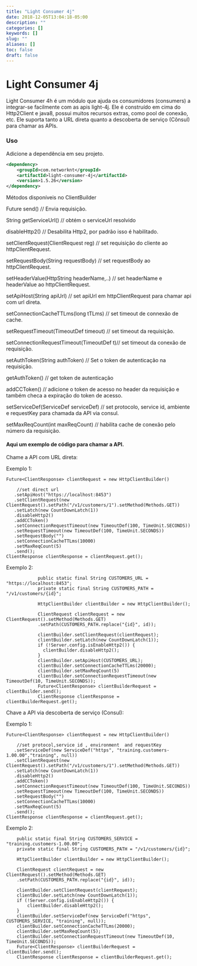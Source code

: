```yaml
---
title: "Light Consumer 4j"
date: 2018-12-05T13:04:18-05:00
description: ""
categories: []
keywords: []
slug: ""
aliases: []
toc: false
draft: false
---
```


# Light Consumer 4j

Light Consumer 4h é um módulo que ajuda os consumidores (consumers) a integrar-se facilmente com as apis light-4j.
Ele é construído em cima do Http2Client e java8, possui muitos recursos extras, como pool de conexão, etc.
Ele suporta tanto a URL direta quanto a descoberta de serviço (Cônsul) para chamar as APIs.

### Uso
Adicione a dependência em seu projeto.

```xml
<dependency>
    <groupId>com.networknt</groupId>
    <artifactId>light-consumer-4j</artifactId>
    <version>1.5.26</version>
</dependency>
```

Métodos disponíveis no ClientBuilder

 Future <ClientResponse> send()           // Envia requisição.
 
 String getServiceUrl()                   // obtém o serviceUrl resolvido
 
 disableHttp2()                           // Desabilita Http2, por padrão isso é habilitado.
 
 setClientRequest(ClientRequest reg)      // set requisição do cliente ao httpClientRequest.
 
 setRequestBody(String requestBody)       // set requestBody ao httpClientRequest.
 
 setHeaderValue(HttpString headerName,..) // set headerName e headerValue ao httpClientRequest.
 
 setApiHost(String apiUrl)	              // set apiUrl em httpClientRequest para chamar api com url direta.
 
 setConnectionCacheTTLms(long tTLms)      // set timeout de connexão de cache.
 
 setRequestTimeout(TimeoutDef timeout)    // set timeout da requisição.
 
 setConnectionRequestTimeout(TimeoutDef t)// set timeout da conexão de requisição.
 
 setAuthToken(String authToken)           // Set o token de autenticação na requisição.
 
 getAuthToken()                           // get token de autenticação
 
 addCCToken()                             // adicione o token de acesso no header da requisição e também checa a expiração do token de acesso.

 setServiceDef(ServiceDef serviceDef)     // set protocolo, service id, ambiente e requestKey para chamada da API via consul.

 setMaxReqCount(int maxReqCount)          // habilita cache de conexão pelo número da requisição.
 
 
 #### Aqui um exemplo de código para chamar a API.
 
Chame a API com URL direta:

Exemplo 1:
```
Future<ClientResponse> clientRequest = new HttpClientBuilder()
                      
    //set direct url
   .setApiHost("https://localhost:8453")
   .setClientRequest(new ClientRequest().setPath("/v1/customers/1").setMethod(Methods.GET))
   .setLatch(new CountDownLatch(1))
   .disableHttp2()
   .addCCToken()
   .setConnectionRequestTimeout(new TimeoutDef(100, TimeUnit.SECONDS))
   .setRequestTimeout(new TimeoutDef(100, TimeUnit.SECONDS))
   .setRequestBody("")
   .setConnectionCacheTTLms(10000)
   .setMaxReqCount(5)
   .send();
ClientResponse clientResponse = clientRequest.get();

```
Exemplo 2:

```
            public static final String CUSTOMERS_URL = "https://localhost:8453";
            private static final String CUSTOMERS_PATH = "/v1/customers/{id}";
            
            HttpClientBuilder clientBuilder = new HttpClientBuilder();
            
            ClientRequest clientRequest = new ClientRequest().setMethod(Methods.GET)
            .setPath(CUSTOMERS_PATH.replace("{id}", id));
            
            clientBuilder.setClientRequest(clientRequest);
            clientBuilder.setLatch(new CountDownLatch(1));
            if (!Server.config.isEnableHttp2()) {
              clientBuilder.disableHttp2();
            }
            clientBuilder.setApiHost(CUSTOMERS_URL);
            clientBuilder.setConnectionCacheTTLms(20000);
            clientBuilder.setMaxReqCount(5)
            clientBuilder.setConnectionRequestTimeout(new TimeoutDef(10, TimeUnit.SECONDS));
            Future<ClientResponse> clientBuilderRequest = clientBuilder.send();
            ClientResponse clientResponse = clientBuilderRequest.get();
```

Chave a API via descoberta de serviço (Consul):

Exemplo 1:

```
Future<ClientResponse> clientRequest = new HttpClientBuilder()
                     
    //set protocol,service id , environment  and requestKey 
   .setServiceDef(new ServiceDef("https", "training.customers-1.00.00","training", null))
   .setClientRequest(new ClientRequest().setPath("/v1/customers/1").setMethod(Methods.GET))
   .setLatch(new CountDownLatch(1))
   .disableHttp2()
   .addCCToken()
   .setConnectionRequestTimeout(new TimeoutDef(100, TimeUnit.SECONDS))
   .setRequestTimeout(new TimeoutDef(100, TimeUnit.SECONDS))
   .setRequestBody("")
   .setConnectionCacheTTLms(10000)
   .setMaxReqCount(5)
   .send();
ClientResponse clientResponse = clientRequest.get();

```
Exemplo 2:

```  
    public static final String CUSTOMERS_SERVICE = "training.customers-1.00.00";
    private static final String CUSTOMERS_PATH = "/v1/customers/{id}";
    
    HttpClientBuilder clientBuilder = new HttpClientBuilder();
    
    ClientRequest clientRequest = new ClientRequest().setMethod(Methods.GET)
    .setPath(CUSTOMERS_PATH.replace("{id}", id));
    
    clientBuilder.setClientRequest(clientRequest);
    clientBuilder.setLatch(new CountDownLatch(1));
    if (!Server.config.isEnableHttp2()) {
        clientBuilder.disableHttp2();
    }
    clientBuilder.setServiceDef(new ServiceDef("https", CUSTOMERS_SERVICE, "training", null));
    clientBuilder.setConnectionCacheTTLms(20000);
    clientBuilder.setMaxReqCount(5);
    clientBuilder.setConnectionRequestTimeout(new TimeoutDef(10, TimeUnit.SECONDS));
    Future<ClientResponse> clientBuilderRequest = clientBuilder.send();
    ClientResponse clientResponse = clientBuilderRequest.get();
```
    
    


